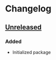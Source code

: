 # Changelog

## [Unreleased]
### Added
- Initialized package

[Unreleased]: https://gitlab.com/phdev-lana/templates/php-package/compare/0.0.0...main
